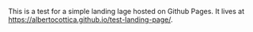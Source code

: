 This is a test for a simple landing lage hosted on Github Pages. It lives at https://albertocottica.github.io/test-landing-page/.
